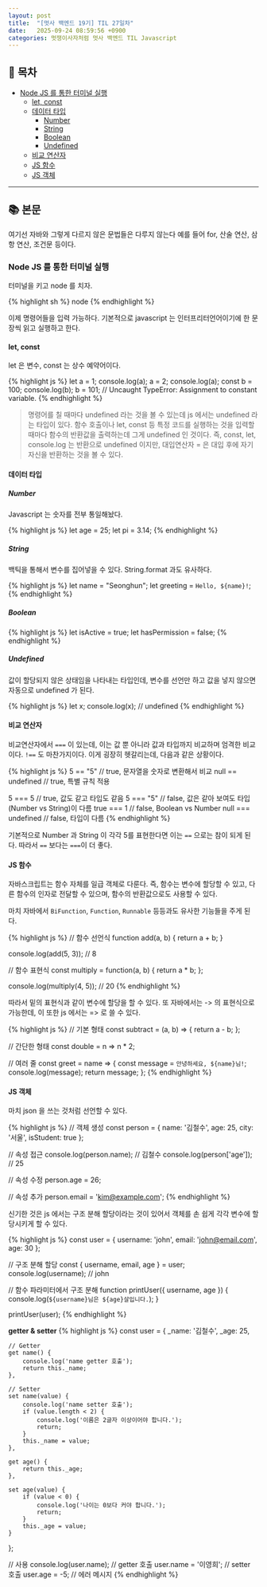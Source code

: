 ```yaml
---
layout: post
title:  "[멋사 백엔드 19기] TIL 27일차"
date:   2025-09-24 08:59:56 +0900
categories: 멋쟁이사자처럼 멋사 백엔드 TIL Javascript
---
```


<!--more-->

## 📂 목차
- [Node JS 를 통한 터미널 실행](#node-js-를-통한-터미널-실행)
    - [let, const](#let-const)
    - [데이터 타입](#데이터-타입)
        - [Number](#number)
        - [String](#string)
        - [Boolean](#boolean)
        - [Undefined](#undefined)
    - [비교 연산자](#비교-연산자)
    - [JS 함수](#js-함수)
    - [JS 객체](#js-객체)

---

## 📚 본문

여기선 자바와 그렇게 다르지 않은 문법들은 다루지 않는다 예를 들어 for, 산술 연산, 삼항 연산, 조건문 등이다.

### Node JS 를 통한 터미널 실행

터미널을 키고 node 를 치자.

{% highlight sh %}
node
{% endhighlight %}

이제 명령어들을 입력 가능하다. 기본적으로 javascript 는 인터프리터언어이기에 한 문장씩 읽고 실행하고 한다.

#### let, const

let 은 변수, const 는 상수 예약어이다.

{% highlight js %}
let a = 1;
console.log(a);
a = 2;
console.log(a);
const b = 100;
console.log(b);
b = 101; // Uncaught TypeError: Assignment to constant variable.
{% endhighlight %}

> 명령어를 칠 때마다 undefined 라는 것을 볼 수 있는데 js 에서는 undefined 라는 타입이 있다. 함수 호출이나 let, const 등 특정 코드를 실행하는 것을 입력할 때마다 함수의 반환값을 출력하는데 그게 undefined 인 것이다. 즉, const, let, console.log 는 반환으로 undefined 이지만, 대입연산자 = 은 대입 후에 자기 자신을 반환하는 것을 볼 수 있다.

#### 데이터 타입

##### Number

Javascript 는 숫자를 전부 통일해놨다.

{% highlight js %}
let age = 25;
let pi = 3.14;
{% endhighlight %}

##### String

백틱을 통해서 변수를 집어넣을 수 있다. String.format 과도 유사하다.

{% highlight js %}
let name = "Seonghun";
let greeting = `Hello, ${name}!`;
{% endhighlight %}

##### Boolean

{% highlight js %}
let isActive = true;
let hasPermission = false;
{% endhighlight %}

##### Undefined

값이 할당되지 않은 상태임을 나타내는 타입인데, 변수를 선언만 하고 값을 넣지 않으면 자동으로 undefined 가 된다.

{% highlight js %}
let x;
console.log(x); // undefined
{% endhighlight %}

#### 비교 연산자

비교연산자에서 `===` 이 있는데, 이는 값 뿐 아니라 값과 타입까지 비교하며 엄격한 비교이다. `!==` 도 마찬가지이다. 이게 굉장히 헷갈리는데, 다음과 같은 상황이다.

{% highlight js %}
5 == "5"      // true, 문자열을 숫자로 변환해서 비교
null == undefined // true, 특별 규칙 적용

5 === 5       // true, 값도 같고 타입도 같음
5 === "5"     // false, 값은 같아 보여도 타입(Number vs String)이 다름
true === 1    // false, Boolean vs Number
null === undefined // false, 타입이 다름
{% endhighlight %}

기본적으로 Number 과 String 이 각각 5를 표현한다면 이는 `==` 으로는 참이 되게 된다. 따라서 `==` 보다는 `===`이 더 좋다.

#### JS 함수

자바스크립트는 함수 자체를 일급 객체로 다룬다. 즉, 함수는 변수에 할당할 수 있고, 다른 함수의 인자로 전달할 수 있으며, 함수의 반환값으로도 사용할 수 있다.

마치 자바에서 `BiFunction`, `Function`, `Runnable` 등등과도 유사한 기능들을 주게 된다.

{% highlight js %}
// 함수 선언식
function add(a, b) {
    return a + b;
}

console.log(add(5, 3));  // 8

// 함수 표현식
const multiply = function(a, b) {
    return a * b;
};

console.log(multiply(4, 5));  // 20
{% endhighlight %}

따라서 밑의 표현식과 같이 변수에 할당을 할 수 있다. 또 자바에서는 -> 의 표현식으로 가능한데, 이 또한 js 에서는 => 로 쓸 수 있다.

{% highlight js %}
// 기본 형태
const subtract = (a, b) => {
    return a - b;
};

// 간단한 형태
const double = n => n * 2;

// 여러 줄
const greet = name => {
    const message = `안녕하세요, ${name}님!`;
    console.log(message);
    return message;
};
{% endhighlight %}

#### JS 객체

마치 json 을 쓰는 것처럼 선언할 수 있다.

{% highlight js %}
// 객체 생성
const person = {
    name: '김철수',
    age: 25,
    city: '서울',
    isStudent: true
};

// 속성 접근
console.log(person.name);     // 김철수
console.log(person['age']);   // 25

// 속성 수정
person.age = 26;

// 속성 추가
person.email = 'kim@example.com';
{% endhighlight %}

신기한 것은 js 에서는 구조 분해 할당이라는 것이 있어서 객체를 손 쉽게 각각 변수에 할당시키게 할 수 있다.

{% highlight js %}
const user = {
    username: 'john',
    email: 'john@email.com',
    age: 30
};

// 구조 분해 할당
const { username, email, age } = user;
console.log(username);  // john

// 함수 파라미터에서 구조 분해
function printUser({ username, age }) {
    console.log(`${username}님은 ${age}살입니다.`);
}

printUser(user);
{% endhighlight %}


**getter & setter**
{% highlight js %}
const user = {
    _name: '김철수',
    _age: 25,

    // Getter
    get name() {
        console.log('name getter 호출');
        return this._name;
    },

    // Setter
    set name(value) {
        console.log('name setter 호출');
        if (value.length < 2) {
            console.log('이름은 2글자 이상이어야 합니다.');
            return;
        }
        this._name = value;
    },

    get age() {
        return this._age;
    },

    set age(value) {
        if (value < 0) {
            console.log('나이는 0보다 커야 합니다.');
            return;
        }
        this._age = value;
    }
};

// 사용
console.log(user.name);  // getter 호출
user.name = '이영희';    // setter 호출
user.age = -5;          // 에러 메시지
{% endhighlight %}